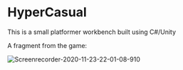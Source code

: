 # HyperCasual

This is a small platformer workbench built using C#/Unity

A fragment from the game:

![Screenrecorder-2020-11-23-22-01-08-910](https://user-images.githubusercontent.com/61540976/100013408-d6d55d00-2de5-11eb-8a83-b85aae3dd649.gif)
